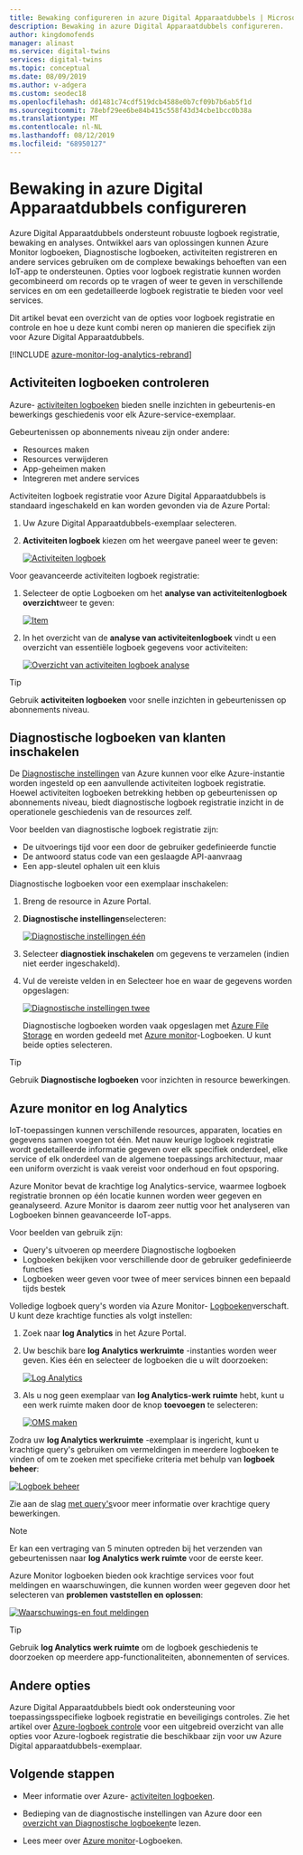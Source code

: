 ```yaml
---
title: Bewaking configureren in azure Digital Apparaatdubbels | Microsoft Docs
description: Bewaking in azure Digital Apparaatdubbels configureren.
author: kingdomofends
manager: alinast
ms.service: digital-twins
services: digital-twins
ms.topic: conceptual
ms.date: 08/09/2019
ms.author: v-adgera
ms.custom: seodec18
ms.openlocfilehash: dd1481c74cdf519dcb4588e0b7cf09b7b6ab5f1d
ms.sourcegitcommit: 78ebf29ee6be84b415c558f43d34cbe1bcc0b38a
ms.translationtype: MT
ms.contentlocale: nl-NL
ms.lasthandoff: 08/12/2019
ms.locfileid: "68950127"
---
```

# <a name="how-to-configure-monitoring-in-azure-digital-twins"></a>Bewaking in azure Digital Apparaatdubbels configureren

Azure Digital Apparaatdubbels ondersteunt robuuste logboek registratie, bewaking en analyses. Ontwikkel aars van oplossingen kunnen Azure Monitor logboeken, Diagnostische logboeken, activiteiten registreren en andere services gebruiken om de complexe bewakings behoeften van een IoT-app te ondersteunen. Opties voor logboek registratie kunnen worden gecombineerd om records op te vragen of weer te geven in verschillende services en om een gedetailleerde logboek registratie te bieden voor veel services.

Dit artikel bevat een overzicht van de opties voor logboek registratie en controle en hoe u deze kunt combi neren op manieren die specifiek zijn voor Azure Digital Apparaatdubbels.

[!INCLUDE [azure-monitor-log-analytics-rebrand](../../includes/azure-monitor-log-analytics-rebrand.md)]

## <a name="review-activity-logs"></a>Activiteiten logboeken controleren

Azure- [activiteiten logboeken](../azure-monitor/platform/activity-logs-overview.md) bieden snelle inzichten in gebeurtenis-en bewerkings geschiedenis voor elk Azure-service-exemplaar.

Gebeurtenissen op abonnements niveau zijn onder andere:

* Resources maken
* Resources verwijderen
* App-geheimen maken
* Integreren met andere services

Activiteiten logboek registratie voor Azure Digital Apparaatdubbels is standaard ingeschakeld en kan worden gevonden via de Azure Portal:

1. Uw Azure Digital Apparaatdubbels-exemplaar selecteren.
1. **Activiteiten logboek** kiezen om het weergave paneel weer te geven:

    [![Activiteiten logboek](media/how-to-configure-monitoring/activity-log.png)](media/how-to-configure-monitoring/activity-log.png#lightbox)

Voor geavanceerde activiteiten logboek registratie:

1. Selecteer de optie Logboeken om het **analyse van activiteitenlogboek overzicht**weer te geven:

    [![Item](media/how-to-configure-monitoring/activity-log-select.png)](media/how-to-configure-monitoring/activity-log-select.png#lightbox)

1. In het overzicht van de **analyse van activiteitenlogboek** vindt u een overzicht van essentiële logboek gegevens voor activiteiten:

    [![Overzicht van activiteiten logboek analyse]( media/how-to-configure-monitoring/log-analytics-overview.png)]( media/how-to-configure-monitoring/log-analytics-overview.png#lightbox)

>[!TIP]
>Gebruik **activiteiten logboeken** voor snelle inzichten in gebeurtenissen op abonnements niveau.

## <a name="enable-customer-diagnostic-logs"></a>Diagnostische logboeken van klanten inschakelen

De [Diagnostische instellingen](../azure-monitor/platform/diagnostic-logs-overview.md) van Azure kunnen voor elke Azure-instantie worden ingesteld op een aanvullende activiteiten logboek registratie. Hoewel activiteiten logboeken betrekking hebben op gebeurtenissen op abonnements niveau, biedt diagnostische logboek registratie inzicht in de operationele geschiedenis van de resources zelf.

Voor beelden van diagnostische logboek registratie zijn:

* De uitvoerings tijd voor een door de gebruiker gedefinieerde functie
* De antwoord status code van een geslaagde API-aanvraag
* Een app-sleutel ophalen uit een kluis

Diagnostische logboeken voor een exemplaar inschakelen:

1. Breng de resource in Azure Portal.
1. **Diagnostische instellingen**selecteren:

    [![Diagnostische instellingen één](media/how-to-configure-monitoring/diagnostic-settings-one.png)](media/how-to-configure-monitoring/diagnostic-settings-one.png#lightbox)

1. Selecteer **diagnostiek inschakelen** om gegevens te verzamelen (indien niet eerder ingeschakeld).
1. Vul de vereiste velden in en Selecteer hoe en waar de gegevens worden opgeslagen:

    [![Diagnostische instellingen twee](media/how-to-configure-monitoring/diagnostic-settings-two.png)](media/how-to-configure-monitoring/diagnostic-settings-two.png#lightbox)

    Diagnostische logboeken worden vaak opgeslagen met [Azure File Storage](../storage/files/storage-files-deployment-guide.md) en worden gedeeld met [Azure monitor](../azure-monitor/log-query/get-started-portal.md)-Logboeken. U kunt beide opties selecteren.

>[!TIP]
>Gebruik **Diagnostische logboeken** voor inzichten in resource bewerkingen.

## <a name="azure-monitor-and-log-analytics"></a>Azure monitor en log Analytics

IoT-toepassingen kunnen verschillende resources, apparaten, locaties en gegevens samen voegen tot één. Met nauw keurige logboek registratie wordt gedetailleerde informatie gegeven over elk specifiek onderdeel, elke service of elk onderdeel van de algemene toepassings architectuur, maar een uniform overzicht is vaak vereist voor onderhoud en fout opsporing.

Azure Monitor bevat de krachtige log Analytics-service, waarmee logboek registratie bronnen op één locatie kunnen worden weer gegeven en geanalyseerd. Azure Monitor is daarom zeer nuttig voor het analyseren van Logboeken binnen geavanceerde IoT-apps.

Voor beelden van gebruik zijn:

* Query's uitvoeren op meerdere Diagnostische logboeken
* Logboeken bekijken voor verschillende door de gebruiker gedefinieerde functies
* Logboeken weer geven voor twee of meer services binnen een bepaald tijds bestek

Volledige logboek query's worden via Azure Monitor- [Logboeken](../azure-monitor/log-query/log-query-overview.md)verschaft. U kunt deze krachtige functies als volgt instellen:

1. Zoek naar **log Analytics** in het Azure Portal.
1. Uw beschik bare **log Analytics werkruimte** -instanties worden weer geven. Kies één en selecteer de logboeken die u wilt doorzoeken:

    [![Log Analytics](media/how-to-configure-monitoring/log-analytics.png)](media/how-to-configure-monitoring/log-analytics.png#lightbox)

1. Als u nog geen exemplaar van **log Analytics-werk ruimte** hebt, kunt u een werk ruimte maken door de knop **toevoegen** te selecteren:

    [![OMS maken](media/how-to-configure-monitoring/log-analytics-oms.png)](media/how-to-configure-monitoring/log-analytics-oms.png#lightbox)

Zodra uw **log Analytics werkruimte** -exemplaar is ingericht, kunt u krachtige query's gebruiken om vermeldingen in meerdere logboeken te vinden of om te zoeken met specifieke criteria met behulp van **logboek beheer**:

   [![Logboek beheer](media/how-to-configure-monitoring/log-analytics-management.png)](media/how-to-configure-monitoring/log-analytics-management.png#lightbox)

Zie aan de slag [met query's](../azure-monitor/log-query/get-started-queries.md)voor meer informatie over krachtige query bewerkingen.

> [!NOTE]
> Er kan een vertraging van 5 minuten optreden bij het verzenden van gebeurtenissen naar **log Analytics werk ruimte** voor de eerste keer.

Azure Monitor logboeken bieden ook krachtige services voor fout meldingen en waarschuwingen, die kunnen worden weer gegeven door het selecteren van **problemen vaststellen en oplossen**:

   [![Waarschuwings-en fout meldingen](media/how-to-configure-monitoring/log-analytics-notifications.png)](media/how-to-configure-monitoring/log-analytics-notifications.png#lightbox)

>[!TIP]
>Gebruik **log Analytics werk ruimte** om de logboek geschiedenis te doorzoeken op meerdere app-functionaliteiten, abonnementen of services.

## <a name="other-options"></a>Andere opties

Azure Digital Apparaatdubbels biedt ook ondersteuning voor toepassingsspecifieke logboek registratie en beveiligings controles. Zie het artikel over [Azure-logboek controle](../security/fundamentals/log-audit.md) voor een uitgebreid overzicht van alle opties voor Azure-logboek registratie die beschikbaar zijn voor uw Azure Digital apparaatdubbels-exemplaar.

## <a name="next-steps"></a>Volgende stappen

- Meer informatie over Azure- [activiteiten logboeken](../azure-monitor/platform/activity-logs-overview.md).

- Bedieping van de diagnostische instellingen van Azure door een [overzicht van Diagnostische logboeken](../azure-monitor/platform/diagnostic-logs-overview.md)te lezen.

- Lees meer over [Azure monitor](../azure-monitor/log-query/get-started-portal.md)-Logboeken.
